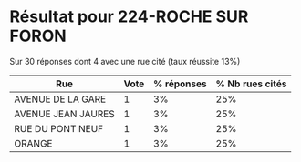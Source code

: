 # Résultat pour 224-ROCHE SUR FORON

Sur 30 réponses dont 4 avec une rue cité (taux réussite 13%)

| Rue | Vote | % réponses | % Nb rues cités|
|-----|------|------------|----------------|
| AVENUE DE LA GARE | 1 | 3% | 25%|
| AVENUE JEAN JAURES | 1 | 3% | 25%|
| RUE DU PONT NEUF | 1 | 3% | 25%|
| ORANGE | 1 | 3% | 25%|
